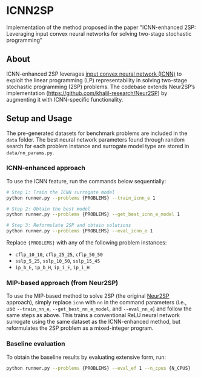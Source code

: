 # ICNN2SP
Implementation of the method proposed in the paper "ICNN-enhanced 2SP: Leveraging input convex neural networks for solving two-stage stochastic programming"

## About
ICNN-enhanced 2SP leverages [input convex neural network (ICNN)](https://proceedings.mlr.press/v70/amos17b.html) to exploit the linear programming (LP) representability in solving two-stage stochastic programming (2SP) problems. The codebase extends Neur2SP’s implementation (https://github.com/khalil-research/Neur2SP) by augmenting it with ICNN-specific functionality.

## Setup and Usage

The pre-generated datasets for benchmark problems are included in the `data` folder. The best neural network parameters found through random search for each problem instance and surrogate model type are stored in `data/nn_params.py`.

### ICNN-enhanced approach
To use the ICNN feature, run the commands below sequentially:
```bash
# Step 1: Train the ICNN surrogate model
python runner.py --problems {PROBLEMS} --train_icnn_e 1

# Step 2: Obtain the best model
python runner.py --problems {PROBLEMS} --get_best_icnn_e_model 1

# Step 3: Reformulate 2SP and obtain solutions
python runner.py --problems {PROBLEMS} --eval_icnn_e 1
```
Replace `{PROBLEMS}` with any of the following problem instances:
- `cflp_10_10`, `cflp_25_25`, `cflp_50_50`
- `sslp_5_25`, `sslp_10_50`, `sslp_15_45`
- `ip_b_E`, `ip_b_H`, `ip_i_E`, `ip_i_H`

### MIP-based approach (from Neur2SP)
To use the MIP-based method to solve 2SP (the original [Neur2SP](https://arxiv.org/abs/2205.12006) approach), simply replace `icnn` with `nn` in the command parameters (i.e., use `--train_nn_e`, `--get_best_nn_e_model`, and `--eval_nn_e`) and follow the same steps as above. This trains a conventional ReLU neural network surrogate using the same dataset as the ICNN-enhanced method, but reformulates the 2SP problem as a mixed-integer program.

### Baseline evaluation
To obtain the baseline results by evaluating extensive form, run:
```bash
python runner.py --problems {PROBLEMS} --eval_ef 1 --n_cpus {N_CPUS}
```
